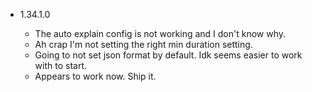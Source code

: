 - 1.34.1.0

  - The auto explain config is not working and I don't know why.
  - Ah crap I'm not setting the right min duration setting.
  - Going to not set json format by default. Idk seems easier to work with to start.
  - Appears to work now. Ship it.
